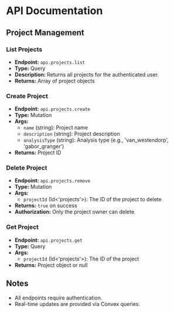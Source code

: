 # API Documentation

## Project Management

### List Projects
- **Endpoint:** `api.projects.list`
- **Type:** Query
- **Description:** Returns all projects for the authenticated user.
- **Returns:** Array of project objects

### Create Project
- **Endpoint:** `api.projects.create`
- **Type:** Mutation
- **Args:**
  - `name` (string): Project name
  - `description` (string): Project description
  - `analysisType` (string): Analysis type (e.g., 'van_westendorp', 'gabor_granger')
- **Returns:** Project ID

### Delete Project
- **Endpoint:** `api.projects.remove`
- **Type:** Mutation
- **Args:**
  - `projectId` (Id<'projects'>): The ID of the project to delete
- **Returns:** `true` on success
- **Authorization:** Only the project owner can delete

### Get Project
- **Endpoint:** `api.projects.get`
- **Type:** Query
- **Args:**
  - `projectId` (Id<'projects'>): The ID of the project
- **Returns:** Project object or null

## Notes
- All endpoints require authentication.
- Real-time updates are provided via Convex queries. 